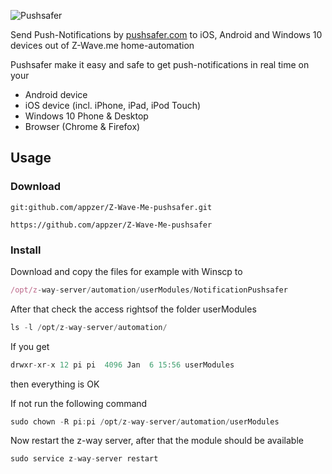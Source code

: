 ![Pushsafer](https://www.pushsafer.com/de/assets/logos/logo.png)

Send Push-Notifications by [pushsafer.com](https://www.pushsafer.com) to iOS, Android and Windows 10 devices out of Z-Wave.me home-automation

Pushsafer make it easy and safe to get push-notifications in real time on your
- Android device
- iOS device (incl. iPhone, iPad, iPod Touch)
- Windows 10 Phone & Desktop
- Browser (Chrome & Firefox)

## Usage

### Download

	git:github.com/appzer/Z-Wave-Me-pushsafer.git
	
	https://github.com/appzer/Z-Wave-Me-pushsafer
	
### Install

Download and copy the files for example with Winscp to 
```javascript
/opt/z-way-server/automation/userModules/NotificationPushsafer
```

After that check the access rightsof the folder userModules
```javascript
ls -l /opt/z-way-server/automation/
```

If you get
```javascript
drwxr-xr-x 12 pi pi  4096 Jan  6 15:56 userModules
```
then everything is OK

If not run the following command
```javascript
sudo chown -R pi:pi /opt/z-way-server/automation/userModules
```

Now restart the z-way server, after that the module should be available
```javascript
sudo service z-way-server restart
```